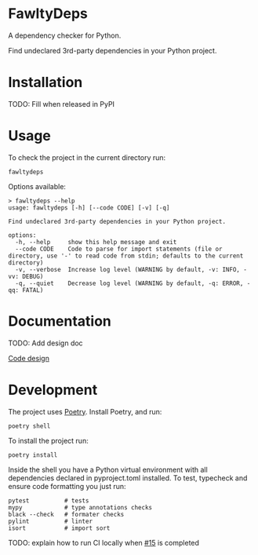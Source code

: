 # FawltyDeps

A dependency checker for Python.

Find undeclared 3rd-party dependencies in your Python project.

# Installation

TODO: Fill when released in PyPI

# Usage

To check the project in the current directory run:

```
fawltydeps
```

Options available:

```
> fawltydeps --help
usage: fawltydeps [-h] [--code CODE] [-v] [-q]

Find undeclared 3rd-party dependencies in your Python project.

options:
  -h, --help     show this help message and exit
  --code CODE    Code to parse for import statements (file or directory, use '-' to read code from stdin; defaults to the current directory)
  -v, --verbose  Increase log level (WARNING by default, -v: INFO, -vv: DEBUG)
  -q, --quiet    Decrease log level (WARNING by default, -q: ERROR, -qq: FATAL)
```

# Documentation

TODO: Add design doc

[Code design](./docs/CodeDesign.md)

# Development

The project uses [Poetry](https://python-poetry.org/). Install Poetry, and run:

```
poetry shell
```

To install the project run:

```
poetry install
```

Inside the shell you have a Python virtual environment with all dependencies declared in pyproject.toml installed.
To test, typecheck and ensure code formatting you just run:

```
pytest          # tests
mypy            # type annotations checks
black --check   # formater checks
pylint          # linter
isort           # import sort
```

TODO: explain how to run CI locally when [#15](https://github.com/tweag/FawltyDeps/issues/15) is completed
